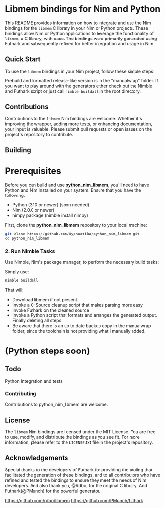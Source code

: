 # Libmem bindings for Nim and Python

This README provides information on how to integrate and use the Nim bindings for the `libmem` C library in your Nim or Python projects. These bindings allow Nim or Python applications to leverage the functionality of `libmem`, a C library, with ease. The bindings were primarily generated using Futhark and subsequently refined for better integration and usage in Nim.

## Quick Start

To use the `libmem` bindings in your Nim project, follow these simple steps:

Prebuild and formatted release-like version is in the "manualwrap" folder.
If you want to play around with the generators either check out the Nimble and Futhark script or just call `nimble buildall` in the root directory.

## Contributions

Contributions to the `libmem` Nim bindings are welcome. Whether it's improving the wrapper, adding more tests, or enhancing documentation, your input is valuable. Please submit pull requests or open issues on the project's repository to contribute.

## Building

# Prerequisites
Before you can build and use **python_nim_libmem**, you'll need to have Python and Nim installed on your system. Ensure that you have the following:

- Python (3.10 or newer) (soon needed)
- Nim (2.0.0 or newer)
- nimpy package (nimble install nimpy)

First, clone the **python_nim_libmem** repository to your local machine:

```bash
git clone https://github.com/Hypnootika/python_nim_libmem.git
cd python_nim_libmem
```

### 2. Run Nimble Tasks
Use Nimble, Nim's package manager, to perform the necessary build tasks:

Simply use:
```bash
nimble buildall
```

That will: 
- Download libmem if not present.
- Invoke a C-Source cleanup script that makes parsing more easy
- Invoke Futhark on the cleaned source
- Invoke a Python script that formats and arranges the generated output. Finally deleting all steps.
- Be aware that there is an up to date backup copy in the manualwrap folder, since the toolchain is not providing what i manually added.

# (Python steps soon)

## Todo
Python Integration and tests

### Contributing
Contributions to python_nim_libmem are welcome.

## License

The `libmem` Nim bindings are licensed under the MIT License. You are free to use, modify, and distribute the bindings as you see fit. For more information, please refer to the `LICENSE`.txt file in the project's repository.

## Acknowledgements

Special thanks to the developers of Futhark for providing the tooling that facilitated the generation of these bindings, and to all contributors who have refined and tested the bindings to ensure they meet the needs of Nim developers.
And also thank you, @Rdbo, for the original C library.
And Futhark(@PMunch) for the powerful generator.

https://github.com/rdbo/libmem
https://github.com/PMunch/futhark
